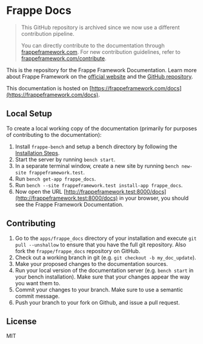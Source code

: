 # Frappe Docs

> This GitHub repository is archived since we now use a different contribution pipeline.
> 
> You can directly contribute to the documentation through [frappeframework.com](https://frappeframework.com/). For new contribution guidelines, refer to [frappeframework.com/contribute](https://frappeframework.com/contribute).

This is the repository for the Frappe Framework Documentation. Learn more about
Frappe Framework on the [official website](https://frappeframework.com) and the
[GitHub repository](https://github.com/frappe/frappe).

This documentation is hosted on [https://frappeframework.com/docs](https://frappeframework.com/docs).

## Local Setup

To create a local working copy of the documentation (primarily for purposes of
contributing to the documentation):

1. Install `frappe-bench` and setup a bench directory by following the
   [Installation Steps](https://frappeframework.com/docs/user/en/installation).
1. Start the server by running `bench start`.
1. In a separate terminal window, create a new site by running `bench new-site frappeframework.test`.
1. Run `bench get-app frappe_docs`.
1. Run `bench --site frappeframework.test install-app frappe_docs`.
1. Now open the URL [http://frappeframework.test:8000/docs](http://frappeframework.test:8000/docs)
   in your browser, you should see the Frappe Framework Documentation.

## Contributing

1. Go to the `apps/frappe_docs` directory of your installation and execute `git
   pull --unshallow` to ensure that you have the full git repository. Also fork
   the `frappe/frappe_docs` repository on GitHub.
1. Check out a working branch in git (e.g. `git checkout -b my_doc_update`).
1. Make your proposed changes to the documentation sources.
1. Run your local version of the documentation server (e.g. `bench start` in
   your bench installation). Make sure that your changes appear the way you want
   them to.
1. Commit your changes to your branch. Make sure to use a semantic commit
   message.
1. Push your branch to your fork on Github, and issue a pull request.

## License

MIT

